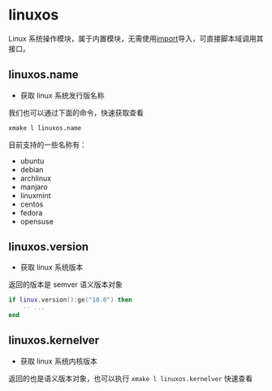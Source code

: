 
# linuxos

Linux 系统操作模块，属于内置模块，无需使用[import](/zh/api/scripts/builtin-modules/import)导入，可直接脚本域调用其接口。

## linuxos.name

- 获取 linux 系统发行版名称

我们也可以通过下面的命令，快速获取查看

```bash
xmake l linuxos.name
```

目前支持的一些名称有：

- ubuntu
- debian
- archlinux
- manjaro
- linuxmint
- centos
- fedora
- opensuse

## linuxos.version

- 获取 linux 系统版本

返回的版本是 semver 语义版本对象

```lua
if linux.version():ge("10.0") then
    -- ...
end
```

## linuxos.kernelver

- 获取 linux 系统内核版本

返回的也是语义版本对象，也可以执行 `xmake l linuxos.kernelver` 快速查看
